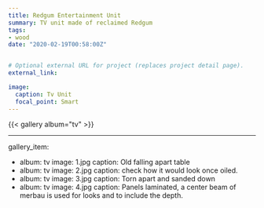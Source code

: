 ```yaml
---
title: Redgum Entertainment Unit
summary: TV unit made of reclaimed Redgum
tags:
- wood
date: "2020-02-19T00:58:00Z"


# Optional external URL for project (replaces project detail page).
external_link: 

image:
  caption: Tv Unit
  focal_point: Smart
---
```


{{< gallery album="tv" >}} 







----

gallery_item:
- album: tv
  image: 1.jpg
  caption: Old falling apart table
- album: tv
  image: 2.jpg
  caption: check how it would look once oiled.  
- album: tv
  image: 3.jpg
  caption: Torn apart and sanded down  
- album: tv
  image: 4.jpg
  caption: Panels laminated, a center beam of merbau is used for looks and to include the depth.  
  